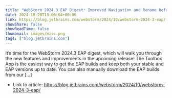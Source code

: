 ```yaml
---
title: "WebStorm 2024.3 EAP Digest: Improved Navigation and Rename Refactoring for Framework Components, AI-Based Code Completion Updates, and Tailwind Color Preview for CSS Classes"
date: 2024-10-28T13:06:04+00:00
link: https://blog.jetbrains.com/webstorm/2024/10/webstorm-2024-3-eap/
showShare: false
showReadTime: false
thumbnail: images/misc.png
tags: ["blog.jetbrains.com"]
---
```

It’s time for the WebStorm 2024.3 EAP digest, which will walk you through the new features and improvements in the upcoming release! The Toolbox App is the easiest way to get the EAP builds and keep both your stable and EAP versions up to date. You can also manually download the EAP builds from our […]

- Link to article: https://blog.jetbrains.com/webstorm/2024/10/webstorm-2024-3-eap/